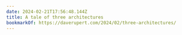 ```yaml
---
date: 2024-02-21T17:56:48.144Z
title: A tale of three architectures
bookmarkOf: https://daverupert.com/2024/02/three-architectures/
---
```

